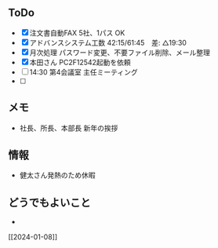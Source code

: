 ## ToDo
- [x] 注文書自動FAX 5社、1パス OK
- [x] アドバンスシステム工数 42:15/61:45　差: △19:30
- [x] 月次処理 パスワード変更、不要ファイル削除、メール整理
- [x] 本田さん PC2F12542起動を依頼
- [ ] 14:30 第4会議室 主任ミーティング
- [ ] 


## メモ
- 社長、所長、本部長 新年の挨拶


## 情報
- 健太さん発熱のため休暇


## どうでもよいこと
- 


[[2024-01-08]]

